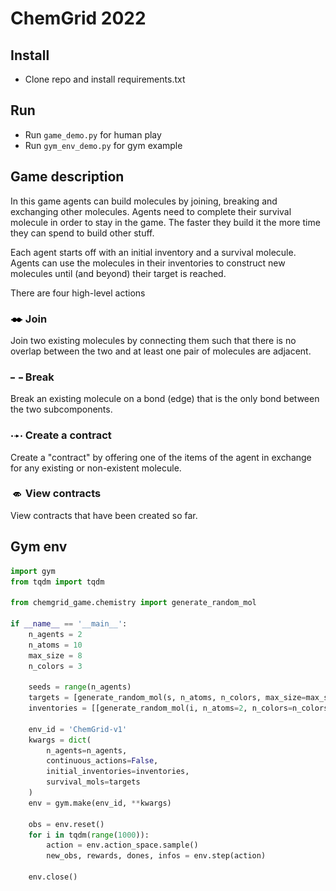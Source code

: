 # ChemGrid 2022

## Install

- Clone repo and install requirements.txt

## Run

- Run `game_demo.py` for human play
- Run `gym_env_demo.py` for gym example

## Game description

In this game agents can build molecules by joining, breaking and exchanging other molecules. Agents need to complete
their survival molecule in order to stay in the game. The faster they build it the more time they can spend to build
other stuff.

Each agent starts off with an initial inventory and a survival molecule. Agents can use the molecules in their
inventories to construct new molecules until (and beyond) their target is reached.

There are four high-level actions

### ![Join](chemgrid_game/pix/join_small.png) Join

Join two existing molecules by connecting them such that there is no overlap between the two and at least one pair of
molecules are adjacent.

### ![Break](chemgrid_game/pix/break_small.png) Break

Break an existing molecule on a bond (edge) that is the only bond between the two subcomponents.

### ![Create contract](chemgrid_game/pix/contract_small.png) Create a contract

Create a "contract" by offering one of the items of the agent in exchange for any existing or non-existent molecule.

### ![Contract view](chemgrid_game/pix/contract_small_2.png) View contracts

View contracts that have been created so far.

## Gym env

```python
import gym
from tqdm import tqdm

from chemgrid_game.chemistry import generate_random_mol

if __name__ == '__main__':
    n_agents = 2
    n_atoms = 10
    max_size = 8
    n_colors = 3

    seeds = range(n_agents)
    targets = [generate_random_mol(s, n_atoms, n_colors, max_size=max_size) for s in seeds]
    inventories = [[generate_random_mol(i, n_atoms=2, n_colors=n_colors, max_size=max_size)] for i in range(n_agents)]

    env_id = 'ChemGrid-v1'
    kwargs = dict(
        n_agents=n_agents,
        continuous_actions=False,
        initial_inventories=inventories,
        survival_mols=targets
    )
    env = gym.make(env_id, **kwargs)

    obs = env.reset()
    for i in tqdm(range(1000)):
        action = env.action_space.sample()
        new_obs, rewards, dones, infos = env.step(action)
    
    env.close()
```